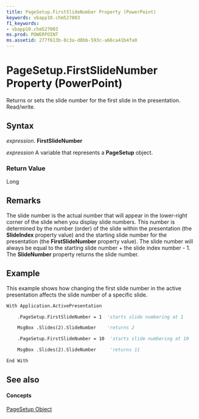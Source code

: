 ```yaml
---
title: PageSetup.FirstSlideNumber Property (PowerPoint)
keywords: vbapp10.chm527003
f1_keywords:
- vbapp10.chm527003
ms.prod: POWERPOINT
ms.assetid: 277f613b-8c3a-d8bb-593c-a66ca41b4fa0
---
```



# PageSetup.FirstSlideNumber Property (PowerPoint)

Returns or sets the slide number for the first slide in the presentation. Read/write.


## Syntax

 _expression_. **FirstSlideNumber**

 _expression_ A variable that represents a **PageSetup** object.


### Return Value

Long


## Remarks

The slide number is the actual number that will appear in the lower-right corner of the slide when you display slide numbers. This number is determined by the number (order) of the slide within the presentation (the  **SlideIndex** property value) and the starting slide number for the presentation (the **FirstSlideNumber** property value). The slide number will always be equal to the starting slide number + the slide index number - 1. The **SlideNumber** property returns the slide number.


## Example

This example shows how changing the first slide number in the active presentation affects the slide number of a specific slide.


```vb
With Application.ActivePresentation

    .PageSetup.FirstSlideNumber = 1  'starts slide numbering at 1

    MsgBox .Slides(2).SlideNumber    'returns 2

    .PageSetup.FirstSlideNumber = 10  'starts slide numbering at 10

    MsgBox .Slides(2).SlideNumber     'returns 11

End With
```


## See also


#### Concepts


[PageSetup Object](pagesetup-object-powerpoint.md)

